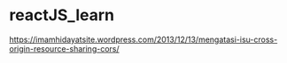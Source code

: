 # reactJS_learn

https://imamhidayatsite.wordpress.com/2013/12/13/mengatasi-isu-cross-origin-resource-sharing-cors/
